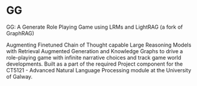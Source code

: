 # GG
GG: A Generate Role Playing Game using LRMs and LightRAG (a fork of GraphRAG)


Augmenting Finetuned Chain of Thought capable Large Reasoning Models with Retrieval Augmented Generation and Knowledge Graphs to drive a role-playing game with infinite narrative choices and track game world developments. Built as a part of the required Project component for the CT5121 - Advanced Natural Language Processing module at the University of Galway. 

